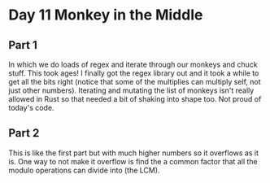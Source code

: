 # Day 11 Monkey in the Middle

## Part 1

In which we do loads of regex and iterate through our monkeys and chuck stuff. This took ages! I finally got the regex library out and it took a while to get all the bits right (notice that some of the multiplies can multiply self, not just other numbers). Iterating and mutating the list of monkeys isn't really allowed in Rust so that needed a bit of shaking into shape too. Not proud of today's code.

## Part 2

This is like the first part but with much higher numbers so it overflows as it is. One way to not make it overflow is find the a common factor that all the modulo operations can divide into (the LCM).